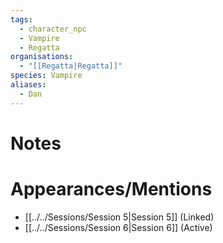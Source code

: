 ```yaml
---
tags:
  - character_npc
  - Vampire
  - Regatta
organisations:
  - "[[Regatta|Regatta]]"
species: Vampire
aliases:
  - Dan
---
```



# Notes

# Appearances/Mentions

- [[../../Sessions/Session 5|Session 5]] (Linked)
- [[../../Sessions/Session 6|Session 6]] (Active)
